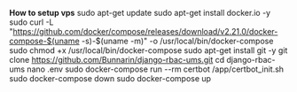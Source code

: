**How to setup vps**
sudo apt-get update
sudo apt-get install docker.io -y
sudo curl -L "https://github.com/docker/compose/releases/download/v2.21.0/docker-compose-$(uname -s)-$(uname -m)" -o /usr/local/bin/docker-compose
sudo chmod +x /usr/local/bin/docker-compose
sudo apt-get install git -y
git clone https://github.com/Bunnarin/django-rbac-ums.git
cd django-rbac-ums
nano .env
sudo docker-compose run --rm certbot /app/certbot_init.sh
sudo docker-compose down
sudo docker-compose up